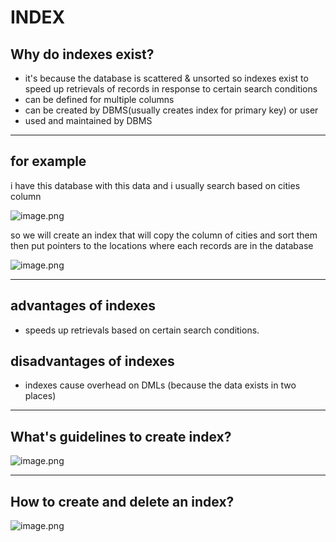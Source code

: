 # INDEX
## Why do indexes exist?
- it's because the database is scattered & unsorted so indexes exist to speed up retrievals of records in response to certain search conditions
- can be defined for multiple columns
- can be created by DBMS(usually creates index for primary key) or user
- used and maintained by DBMS
___________
## for example
i have this database with this data and i usually search based on cities column

![image.png](https://itg.singhinder.com?url=https://gist.githubusercontent.com/Reemaa828/6bdd033629ac9af42fa05d7c9c2f79ef/raw/image.png)

so we will create an index that will copy the column of cities and sort them then put pointers to the locations where each records are in the database

![image.png](https://itg.singhinder.com?url=https://gist.githubusercontent.com/Reemaa828/4fff54cff976f26b7310035ad0543988/raw/image.png)
____________
## advantages of indexes
- speeds up retrievals based on certain search conditions. 
## disadvantages of indexes
- indexes cause overhead on DMLs (because the data exists in two places)
_______________
## What's guidelines to create index?

![image.png](https://itg.singhinder.com?url=https://gist.githubusercontent.com/Reemaa828/0545026d2344fdd83f95b4dbab55f94d/raw/image.png)

____________
## How to create and delete an index?

![image.png](https://itg.singhinder.com?url=https://gist.githubusercontent.com/Reemaa828/967cabfa9b327f84a0d9f41de95a7264/raw/image.png)
